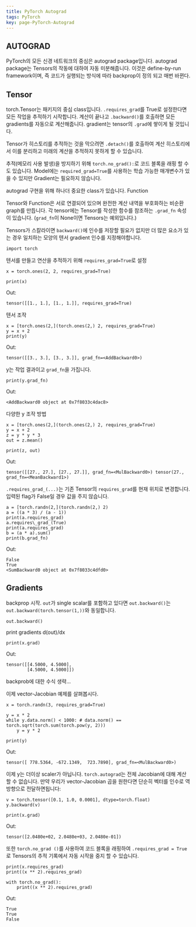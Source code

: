 ```yaml
---
title: PyTorch Autograd
tags: PyTorch
key: page-PyTorch-Autograd
---
```


## AUTOGRAD

PyTorch의 모든 신경 네트워크의 중심은 autograd package입니다. autograd package는 Tensors의 작동에 대하여 자동 미분해줍니다. 이것은 define-by-run framework이며, 즉 코드가 실행되는 방식에 따라 backprop이 정의 되고 매번 바뀐다.

## Tensor

torch.Tensor는 패키지의 중심 class입니다. `.requires_grad`를 True로 설정한다면 모든 작업을 추적하기 시작합니다. 계산이 끝나고 `.backward()`를 호출하면 모든 gradients를 자동으로 계산해줍니다. gradient는 tensor의 `.grad`에 쌓이게 될 것입니다.

Tensor가 히스토리를 추적하는 것을 막으려면 `.detach()`를 호출하여 계산 히스토리에서 이를 분리하고 미래의 계산을 추적하지 못하게 할 수 있습니다.

추적(메모리 사용 발생)을 방지하기 위해 `torch.no_grad():`로 코드 블록을 래핑 할 수도 있습니다. Model에는 `required_grad=True`를 사용하는 학습 가능한 매개변수가 있을 수 있지만 Gradient는 필요하지 않습니다.

autograd 구현을 위해 하나더 중요한 class가 있습니다. Function

Tensor와 Function은 서로 연결되어 있으며 완전한 계산 내역을 부호화하는 비순환 graph를 만듭니다. 각 tensor에는 Tensor를 작성한 함수를 참조하는 `.grad_fn` 속성이 있습니다. (`grad_fn`이 None이면 Tensors는 예외입니다.)

Tensors가 스칼라이면 `backward()`에 인수를 저장할 필요가 없지만 더 많은 요소가 있는 경우 일치하는 모양의 텐서 gradient 인수를 지정해야합니다.

```
import torch
```

텐서를 만들고 연산을 추적하기 위해 `requires_grad=True`로 설정

```
x = torch.ones(2, 2, requires_grad=True)

print(x)
```

Out:

```
tensor([[1., 1.], [1., 1.]], requires_grad=True)
```

텐서 조작

```
x = [torch.ones(2,](torch.ones(2,) 2, requires_grad=True)  
y = x + 2  
print(y)
```

Out:

```
tensor([[3., 3.], [3., 3.]], grad_fn=<AddBackward0>)
```

y는 작업 결과이고 `grad_fn`을 가집니다.

```
print(y.grad_fn)
```

Out:

```
<AddBackward0 object at 0x7f8033c4dac8>
```

다양한 y 조작 방법

```
x = [torch.ones(2,](torch.ones(2,) 2, requires_grad=True)  
y = x + 2  
z = y * y * 3  
out = z.mean()  

print(z, out)
```

Out:

```
tensor([[27., 27.], [27., 27.]], grad_fn=<MulBackward0>) tensor(27., grad_fn=<MeanBackward1>)
```

`.requires_grad_(...)`는 기존 Tensor의 `requires_grad`를 현재 위치로 변경합니다. 입력된 flag가 False일 경우 값을 주지 않습니다.

```
a = [torch.randn(2,](torch.randn(2,) 2)  
a = ((a * 3) / (a - 1))  
print(a.requires_grad)  
a.requires\_grad_(True)  
print(a.requires_grad)  
b = (a * a).sum()  
print(b.grad_fn)
```

Out:

```
False
True
<SumBackward0 object at 0x7f8033c4dfd0>
```

## Gradients

backprop 시작. `out`가 single scalar를 포함하고 있다면 `out.backward()`는 `out.backward(torch.tensor(1,))`와 동일합니다.

```
out.backward()
```

print gradients d(out)/dx

```
print(x.grad)
```

Out:

```
tensor([[4.5000, 4.5000],
        [4.5000, 4.5000]])
```

backprob에 대한 수식 생략...

이제 vector-Jacobian 예제를 살펴봅시다.

```
x = torch.randn(3, requires_grad=True)

y = x * 2
while y.data.norm() < 1000: # data.norm() == torch.sqrt(torch.sum(torch.pow(y, 2)))
    y = y * 2

print(y)
```

Out:

```
tensor([ 778.5364, -672.1349,  723.7890], grad_fn=<MulBackward0>)
```

이제 y는 더이상 scaler가 아닙니다. `torch.autograd`는 전체 Jacobian에 대해 계산할 수 없습니다. 만약 우리가 vector-Jacobian 곱을 원한다면 단순히 벡터를 인수로 역방향으로 전달하면됩니다:

```
v = torch.tensor([0.1, 1.0, 0.0001], dtype=torch.float)
y.backward(v)

print(x.grad)
```

Out:

```
tensor([2.0480e+02, 2.0480e+03, 2.0480e-01])
```

또한 `torch.no_grad ()`를 사용하여 코드 블록을 래핑하여 `.requires_grad = True`로 Tensors의 추적 기록에서 자동 시작을 중지 할 수 있습니다.

```
print(x.requires_grad)
print((x ** 2).requires_grad)

with torch.no_grad():
    print((x ** 2).requires_grad)
```

Out:

```
True
True
False
```
